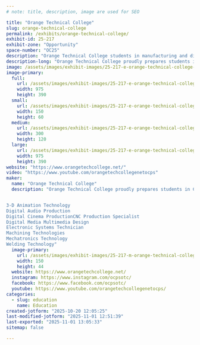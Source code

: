 ```yaml
---
# note: title, description, image are used for SEO

title: "Orange Technical College"
slug: orange-technical-college
permalink: /exhibits/orange-technical-college/
exhibit-id: 25-217
exhibit-zone: "Opportunity"
space-number: "OC25"
description: "Orange Technical College students in manufacturing and digital media programs recent student work."
description-long: "Orange Technical College proudly prepares students in Central Florida for various manufacturing and creative careers and provides programs of study ranging in length from a couple of months to a year or more. Graduates can earn future college credits in most OCPS career certificate programs of study, as well as valuable work-related experience in their field of study. Students will be showing their recent projects."
image: /assets/images/exhibit-images/25-217-e-orange-technical-college-screenshot-2025-10-20-at-11-10-10-am-300x120.png
image-primary: 
  full:
    url: /assets/images/exhibit-images/25-217-e-orange-technical-college-screenshot-2025-10-20-at-11-10-10-am-full.png
    width: 975
    height: 390
  small:
    url: /assets/images/exhibit-images/25-217-e-orange-technical-college-screenshot-2025-10-20-at-11-10-10-am-150x60.png
    width: 150
    height: 60
  medium:
    url: /assets/images/exhibit-images/25-217-e-orange-technical-college-screenshot-2025-10-20-at-11-10-10-am-300x120.png
    width: 300
    height: 120
  large:
    url: /assets/images/exhibit-images/25-217-e-orange-technical-college-screenshot-2025-10-20-at-11-10-10-am-975x390.png
    width: 975
    height: 390
website: "https://www.orangetechcollege.net/"
video: "https://www.youtube.com/orangetechcollegenetocps"
maker: 
  name: "Orange Technical College"
  description: "Orange Technical College proudly prepares students in Central Florida for various careers including manufacturing and provides programs of study ranging in length from a couple of months to a year or more. Graduates can earn future college credits in most OCPS career certificate programs of study, as well as valuable work-related experience in their field of study.


3-D Animation Technology
Digital Audio Production
Digital Cinema ProductionCNC Production Specialist
Digital Media Multimedia Design
Electronic Systems Technician
Machining Technologies
Mechatronics Technology
Welding Technology"
  image-primary:
    url: /assets/images/exhibit-images/25-217-m-orange-technical-college-otc-maker-300x88.jpg
    width: 150
    height: 44
  website: https://www.orangetechcollege.net/
  instagram: https://www.instagram.com/ocpsotc/
  facebook: https://www.facebook.com/ocpsotc/
  youtube: https://www.youtube.com/orangetechcollegenetocps/
categories: 
  - slug: education
    name: Education
created-jotform: "2025-10-20 12:05:25"
last-modified-jotform: "2025-11-01 12:51:39"
last-exported: "2025-11-01 13:05:33"
sitemap: false

---
```

